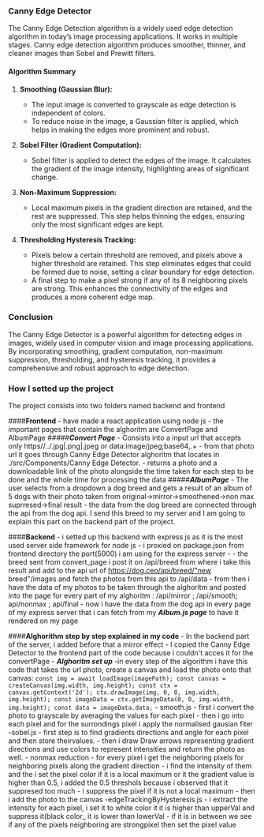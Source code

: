 ### Canny Edge Detector

The Canny Edge Detection algorithm is a widely used edge detection algorithm in today’s image processing applications. It works in multiple stages. Canny edge detection algorithm produces smoother, thinner, and cleaner images than Sobel and Prewitt filters.

#### Algorithm Summary

1. **Smoothing (Gaussian Blur):** 
   - The input image is converted to grayscale as edge detection is independent of colors.
   - To reduce noise in the image, a Gaussian filter is applied, which helps in making the edges more prominent and robust.

2. **Sobel Filter (Gradient Computation):**
   - Sobel filter is applied to detect the edges of the image. It calculates the gradient of the image intensity, highlighting areas of significant change.

3. **Non-Maximum Suppression:**
   - Local maximum pixels in the gradient direction are retained, and the rest are suppressed. This step helps thinning the edges, ensuring only the most significant edges are kept.

4. **Thresholding Hysteresis Tracking:**
   - Pixels below a certain threshold are removed, and pixels above a higher threshold are retained. This step eliminates edges that could be formed due to noise, setting a clear boundary for edge detection.
   - A final step to make a pixel strong if any of its 8 neighboring pixels are strong. This enhances the connectivity of the edges and produces a more coherent edge map.

### Conclusion

The Canny Edge Detector is a powerful algorithm for detecting edges in images, widely used in computer vision and image processing applications. By incorporating smoothing, gradient computation, non-maximum suppression, thresholding, and hysteresis tracking, it provides a comprehensive and robust approach to edge detection.

### How I setted up the project

The project consists into two folders named backend and frontend

   ####**Frontend**
      - have made a react application using node js
      - the important pages that contain the alghoritm are ConvertPage and AlbumPage
         #####***Convert Page***
            - Consists into a input url that accepts only https//../.jpg|.png|.jpeg or data:image\/jpeg;base64,.+
            - from that photo url it goes through Canny Edge Detector alghoritm that locates in ./src/Components/Canny Edge Detector.
            - returns a photo and a downloadable link of the photo alongside the time taken for each step to be done and the whole time for processing the data
         #####***AlbumPage***
            - The user selects from a dropdown a dog breed and gets a result of an album of 5 dogs with their photo taken from original->mirror->smoothened->non max suprresed->final result
            - the data from the dog breed are connected through the api from the dog api. I send this breed to my server and I am going to explain this part on the backend part of the project.

   ####**Backend**
      - i setted up this backend with express js as it is the most used server side framework for node js
      - i proxied on package.json from frontend directory the port(5000) i am using for the express server
      -
      - the breed sent from convert_page i post it on /api/breed from where i take this result and add to the api url of https://dog.ceo/api/breed/"new breed"/images and fetch the photos from this api to /api/data
      - from then i have the data of my photos to be taken through the alghoritm and posted into the page for every part of my alghoritm : /api/mirror ; /api/smooth; api/nonmax ; api/final
      - now i have the data from the dog api in every page of my express server that i can fetch from my ***Album.js page*** to have it rendered on my page

   ####**Alghorithm step by step explained in my code**
      - In the backend part of the server, i added before that a mirror effect 
      - I copied the Canny Edge Detector to the frontend part of the code because i couldn't acces it for the convertPage
         - ***Alghoritm set up***
            -in every step of the algorithm i have this code that takes the url photo, create a canvas and load the photo onto that canvas: 
               ```
               const img = await loadImage(imagePath);
               const canvas = createCanvas(img.width, img.height);
               const ctx = canvas.getContext('2d');
               ctx.drawImage(img, 0, 0, img.width, img.height);
               const imageData = ctx.getImageData(0, 0, img.width, img.height);
               const data = imageData.data;
               ```
            - smooth.js
               - first i convert the photo to grayscale by averaging the values for each pixel
               - then i go into each pixel and for the surrondings pixel i apply the normalised gausian fiter
            -sobel.js
               - first step is to find gradients directions and angle for each pixel and then store theirvalues.
               - then i draw Draw arrows representing gradient directions and use colors to represent intensities and return the photo as well.
            - nonmax reduction
               - for every pixel i get the neighboring pixels for neighboring pixels along the gradient direction
               - i find the intensity of them and the i set the pixel color if it is a local maximum or it the gradient value is higher than 0.5, i added the 0.5 threshols because i observed that it suppresed too much
               - i suppress the pixel if it is not a local maximum
               - then i add the photo to the canvas
            -edgeTrackingByHysteresis.js
                - i extract the intensity for each pixel, i set it to white color it it is higher than upperVal and suppress it(black color_ it is lower than lowerVal
                - if it is in between we see if any of the pixels neighboring are strongpixel then set the pixel value 
               
               
